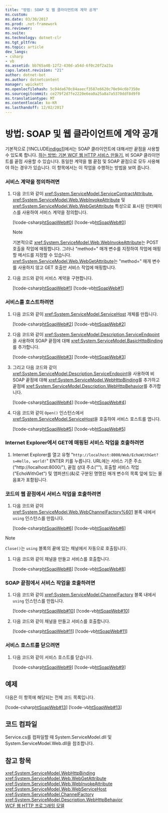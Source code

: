 ```yaml
---
title: "방법: SOAP 및 웹 클라이언트에 계약 공개"
ms.custom: 
ms.date: 03/30/2017
ms.prod: .net-framework
ms.reviewer: 
ms.suite: 
ms.technology: dotnet-clr
ms.tgt_pltfrm: 
ms.topic: article
dev_langs:
- csharp
- vb
ms.assetid: bb765a48-12f2-430d-a54d-6f0c20f2a23a
caps.latest.revision: "21"
author: dotnet-bot
ms.author: dotnetcontent
manager: wpickett
ms.openlocfilehash: 5c04da670c84aaecf3587e6620c70e94c6b7350e
ms.sourcegitcommit: ce279f2d7fe2220e6ea0a25a8a7a5370ddf8d9f0
ms.translationtype: MT
ms.contentlocale: ko-KR
ms.lasthandoff: 12/02/2017
---
```

# <a name="how-to-expose-a-contract-to-soap-and-web-clients"></a>방법: SOAP 및 웹 클라이언트에 계약 공개
기본적으로 [!INCLUDE[indigo1](../../../../includes/indigo1-md.md)]에서는 SOAP 클라이언트에 대해서만 끝점을 사용할 수 있도록 합니다. [하는 방법: 기본 WCF 웹 HTTP 서비스 만들기](../../../../docs/framework/wcf/feature-details/how-to-create-a-basic-wcf-web-http-service.md), 비 SOAP 클라이언트를 끝점 사용할 수 있습니다. 동일한 계약을 웹 끝점 및 SOAP 끝점으로 모두 사용해야 하는 경우가 있습니다. 이 항목에서는 이 작업을 수행하는 방법을 보여 줍니다.  
  
### <a name="to-define-the-service-contract"></a>서비스 계약을 정의하려면  
  
1.  다음 코드와 같이 <xref:System.ServiceModel.ServiceContractAttribute>, <xref:System.ServiceModel.Web.WebInvokeAttribute> 및 <xref:System.ServiceModel.Web.WebGetAttribute> 특성으로 표시된 인터페이스를 사용하여 서비스 계약을 정의합니다.  
  
     [!code-csharp[htSoapWeb#0](../../../../samples/snippets/csharp/VS_Snippets_CFX/htsoapweb/cs/program.cs#0)]
     [!code-vb[htSoapWeb#0](../../../../samples/snippets/visualbasic/VS_Snippets_CFX/htsoapweb/vb/program.vb#0)]  
  
    > [!NOTE]
    >  기본적으로 <xref:System.ServiceModel.Web.WebInvokeAttribute>는 POST 호출을 작업에 매핑합니다. 그러나 "method=" 매개 변수를 지정하여 작업에 매핑할 메서드를 지정할 수 있습니다. <xref:System.ServiceModel.Web.WebGetAttribute>는 "method=" 매개 변수를 사용하지 않고 GET 호출만 서비스 작업에 매핑합니다.  
  
2.  다음 코드와 같이 서비스 계약을 구현합니다.  
  
     [!code-csharp[htSoapWeb#1](../../../../samples/snippets/csharp/VS_Snippets_CFX/htsoapweb/cs/program.cs#1)]
     [!code-vb[htSoapWeb#1](../../../../samples/snippets/visualbasic/VS_Snippets_CFX/htsoapweb/vb/program.vb#1)]  
  
### <a name="to-host-the-service"></a>서비스를 호스트하려면  
  
1.  다음 코드와 같이 <xref:System.ServiceModel.ServiceHost> 개체를 만듭니다.  
  
     [!code-csharp[htSoapWeb#2](../../../../samples/snippets/csharp/VS_Snippets_CFX/htsoapweb/cs/program.cs#2)]
     [!code-vb[htSoapWeb#2](../../../../samples/snippets/visualbasic/VS_Snippets_CFX/htsoapweb/vb/program.vb#2)]  
  
2.  다음 코드와 같이 <xref:System.ServiceModel.Description.ServiceEndpoint>을 사용하여 SOAP 끝점에 대해 <xref:System.ServiceModel.BasicHttpBinding>를 추가합니다.  
  
     [!code-csharp[htSoapWeb#3](../../../../samples/snippets/csharp/VS_Snippets_CFX/htsoapweb/cs/program.cs#3)]
     [!code-vb[htSoapWeb#3](../../../../samples/snippets/visualbasic/VS_Snippets_CFX/htsoapweb/vb/program.vb#3)]  
  
3.  그리고 다음 코드와 같이 <xref:System.ServiceModel.Description.ServiceEndpoint>을 사용하여 비 SOAP 끝점에 대해 <xref:System.ServiceModel.WebHttpBinding>를 추가하고 끝점에 <xref:System.ServiceModel.Description.WebHttpBehavior>를 추가합니다.  
  
     [!code-csharp[htSoapWeb#4](../../../../samples/snippets/csharp/VS_Snippets_CFX/htsoapweb/cs/program.cs#4)]
     [!code-vb[htSoapWeb#4](../../../../samples/snippets/visualbasic/VS_Snippets_CFX/htsoapweb/vb/program.vb#4)]  
  
4.  다음 코드와 같이 `Open()` 인스턴스에서 <xref:System.ServiceModel.ServiceHost>을 호출하여 서비스 호스트를 엽니다.  
  
     [!code-csharp[htSoapWeb#5](../../../../samples/snippets/csharp/VS_Snippets_CFX/htsoapweb/cs/program.cs#5)]
     [!code-vb[htSoapWeb#5](../../../../samples/snippets/visualbasic/VS_Snippets_CFX/htsoapweb/vb/program.vb#5)]  
  
### <a name="to-call-service-operations-mapped-to-get-in-internet-explorer"></a>Internet Explorer에서 GET에 매핑된 서비스 작업을 호출하려면  
  
1.  Internet Explorer를 열고 유형 "`http://localhost:8000/Web/EchoWithGet?s=Hello, world!`" ENTER 키를 누릅니다. URL에는 서비스 기준 주소("http://localhost:8000/"), 끝점 상대 주소(""), 호출할 서비스 작업("EchoWithGet") 및 앰퍼샌드(&)로 구분된 명명된 매개 변수의 목록 앞에 있는 물음표가 포함됩니다.  
  
### <a name="to-call-service-operations-on-the-web-endpoint-in-code"></a>코드의 웹 끝점에서 서비스 작업을 호출하려면  
  
1.  다음 코드와 같이 <xref:System.ServiceModel.Web.WebChannelFactory%601> 블록 내에서 `using` 인스턴스를 만듭니다.  
  
     [!code-csharp[htSoapWeb#6](../../../../samples/snippets/csharp/VS_Snippets_CFX/htsoapweb/cs/program.cs#6)]
     [!code-vb[htSoapWeb#6](../../../../samples/snippets/visualbasic/VS_Snippets_CFX/htsoapweb/vb/program.vb#6)]  
  
> [!NOTE]
>  `Close()`는 `using` 블록의 끝에 있는 채널에서 자동으로 호출됩니다.  
  
1.  다음 코드와 같이 채널을 만들고 서비스를 호출합니다.  
  
     [!code-csharp[htSoapWeb#8](../../../../samples/snippets/csharp/VS_Snippets_CFX/htsoapweb/cs/program.cs#8)]
     [!code-vb[htSoapWeb#8](../../../../samples/snippets/visualbasic/VS_Snippets_CFX/htsoapweb/vb/program.vb#8)]  
  
### <a name="to-call-service-operations-on-the-soap-endpoint"></a>SOAP 끝점에서 서비스 작업을 호출하려면  
  
1.  다음 코드와 같이 <xref:System.ServiceModel.ChannelFactory> 블록 내에서 `using` 인스턴스를 만듭니다.  
  
     [!code-csharp[htSoapWeb#10](../../../../samples/snippets/csharp/VS_Snippets_CFX/htsoapweb/cs/program.cs#10)]
     [!code-vb[htSoapWeb#10](../../../../samples/snippets/visualbasic/VS_Snippets_CFX/htsoapweb/vb/program.vb#10)]  
  
2.  다음 코드와 같이 채널을 만들고 서비스를 호출합니다.  
  
     [!code-csharp[htSoapWeb#11](../../../../samples/snippets/csharp/VS_Snippets_CFX/htsoapweb/cs/program.cs#11)]
     [!code-vb[htSoapWeb#11](../../../../samples/snippets/visualbasic/VS_Snippets_CFX/htsoapweb/vb/program.vb#11)]  
  
### <a name="to-close-the-service-host"></a>서비스 호스트를 닫으려면  
  
1.  다음 코드와 같이 서비스 호스트를 닫습니다.  
  
     [!code-csharp[htSoapWeb#9](../../../../samples/snippets/csharp/VS_Snippets_CFX/htsoapweb/cs/program.cs#9)]
     [!code-vb[htSoapWeb#9](../../../../samples/snippets/visualbasic/VS_Snippets_CFX/htsoapweb/vb/program.vb#9)]  
  
## <a name="example"></a>예제  
 다음은 이 항목에 해당되는 전체 코드 목록입니다.  
  
 [!code-csharp[htSoapWeb#13](../../../../samples/snippets/csharp/VS_Snippets_CFX/htsoapweb/cs/program.cs#13)]
 [!code-vb[htSoapWeb#13](../../../../samples/snippets/visualbasic/VS_Snippets_CFX/htsoapweb/vb/program.vb#13)]  
  
## <a name="compiling-the-code"></a>코드 컴파일  
 Service.cs를 컴파일할 때 System.ServiceModel.dll 및 System.ServiceModel.Web.dll을 참조합니다.  
  
## <a name="see-also"></a>참고 항목  
 <xref:System.ServiceModel.WebHttpBinding>  
 <xref:System.ServiceModel.Web.WebGetAttribute>  
 <xref:System.ServiceModel.Web.WebInvokeAttribute>  
 <xref:System.ServiceModel.Web.WebServiceHost>  
 <xref:System.ServiceModel.ChannelFactory>  
 <xref:System.ServiceModel.Description.WebHttpBehavior>  
 [WCF 웹 HTTP 프로그래밍 모델](../../../../docs/framework/wcf/feature-details/wcf-web-http-programming-model.md)
